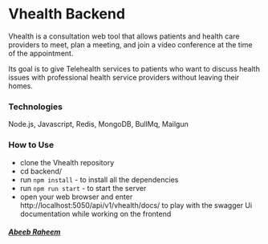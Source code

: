 # Vhealth Backend

Vhealth is a consultation web tool that allows patients and health care providers to meet, plan a meeting, and join a video conference at the time of the appointment.

Its goal is to give Telehealth services to patients who want to discuss health issues with professional health service providers without leaving their homes.

### Technologies

Node.js, Javascript, Redis, MongoDB, BullMq, Mailgun

### How to Use

- clone the Vhealth repository
- cd backend/
- run `npm install` - to install all the dependencies
- run `npm run start` - to start the server
- open your web browser and enter http://localhost:5050/api/v1/vhealth/docs/ to play with the swagger Ui documentation while working on the frontend

##### [Abeeb Raheem](https://www.linkedin.com/in/belovetech0211)
